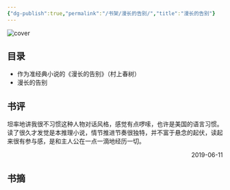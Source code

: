 ```yaml
---
{"dg-publish":true,"permalink":"/书架/漫长的告别/","title":"漫长的告别"}
---
```



![cover](https://s2.loli.net/2025/10/10/bAWt6TZs1XC4dhD.png)

## 目录


  - 作为准经典小说的《漫长的告别》（村上春树）
  - 漫长的告别

## 书评

坦率地讲我很不习惯这种人物对话风格，感觉有点啰嗦，也许是美国的语言习惯。读了很久才发觉是本推理小说，情节推进节奏很独特，并不富于悬念的起伏，读起来很有参与感，是和主人公在一点一滴地经历一切。

<p align="right">2019-06-11</p>

## 书摘